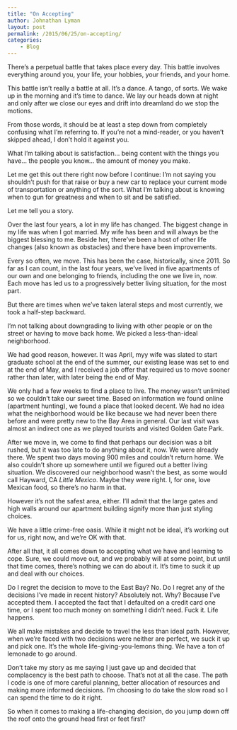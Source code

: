 ```yaml
---
title: "On Accepting"
author: Johnathan Lyman
layout: post
permalink: /2015/06/25/on-accepting/
categories:
    - Blog
---
```


There’s a perpetual battle that takes place every day. This battle involves everything around you, your life, your hobbies, your friends, and your home.

This battle isn’t really a battle at all. It’s a dance. A tango, of sorts. We wake up in the morning and it’s time to dance. We lay our heads down at night and only after we close our eyes and drift into dreamland do we stop the motions.

From those words, it should be at least a step down from completely confusing what I’m referring to. If you’re not a mind-reader, or you haven’t skipped ahead, I don’t hold it against you.

What I’m talking about is satisfaction… being content with the things you have… the people you know… the amount of money you make.

Let me get this out there right now before I continue: I’m not saying you shouldn’t push for that raise or buy a new car to replace your current mode of transportation or anything of the sort. What I’m talking about is knowing when to gun for greatness and when to sit and be satisfied.

Let me tell you a story.

Over the last four years, a lot in my life has changed. The biggest change in my life was when I got married. My wife has been and will always be the biggest blessing to me. Beside her, there’ve been a host of other life changes (also known as obstacles) and there have been improvements.

Every so often, we move. This has been the case, historically, since 2011. So far as I can count, in the last four years, we’ve lived in five apartments of our own and one belonging to friends, including the one we live in, now. Each move has led us to a progressively better living situation, for the most part.

But there are times when we’ve taken lateral steps and most currently, we took a half-step backward.

I’m not talking about downgrading to living with other people or on the street or having to move back home. We picked a less-than-ideal neighborhood.

We had good reason, however. It was April, myy wife was slated to start graduate school at the end of the summer, our existing lease was set to end at the end of May, and I received a job offer that required us to move sooner rather than later, with later being the end of May.

We only had a few weeks to find a place to live. The money wasn’t unlimited so we couldn’t take our sweet time. Based on information we found online (apartment hunting), we found a place that looked decent. We had no idea what the neighborhood would be like because we had never been there before and were pretty new to the Bay Area in general. Our last visit was almost an indirect one as we played tourists and visited Golden Gate Park.

After we move in, we come to find that perhaps our decision was a bit rushed, but it was too late to do anything about it, now. We were already there. We spent two days moving 900 miles and couldn’t return home. We also couldn’t shore up somewhere until we figured out a better living situation.&nbsp;We discovered our neighborhood wasn’t the best, as some would call Hayward, CA _Little Mexico_. Maybe they were right. I, for one, love Mexican food, so there’s no harm in that.

However it’s not the safest area, either. I’ll admit that the large gates and high walls around our apartment building signify more than just styling choices.

We have a little crime-free oasis. While it might not be ideal, it’s working out for us, right now, and we’re OK with that.

After all that, it all comes down to accepting what we have and learning to cope. Sure, we could move out, and we probably will at some point, but until that time comes, there’s nothing we can do about it. It’s time to suck it up and deal with our choices.

Do I regret the decision to move to the East Bay? No. Do I regret any of the decisions I’ve made in recent history? Absolutely not. Why? Because I’ve accepted them. I accepted the fact that I defaulted on a credit card one time, or I spent too much money on something I didn’t need. Fuck it. Life happens.

We all make mistakes and decide to travel the less than ideal path. However, when we’re faced with two decisions were neither are perfect, we suck it up and pick one. It’s the whole life-giving-you-lemons thing. We have a ton of lemonade to go around.

Don’t take my story as me saying I just gave up and decided that complacency is the best path to choose. That’s not at all the case. The path I code is one of more careful planning, better allocation of resources and making more informed decisions. I’m choosing to do take the slow road so I can spend the time to do it right.

So when it comes to making a life-changing decision, do you jump down off the roof onto the ground head first or feet first?

